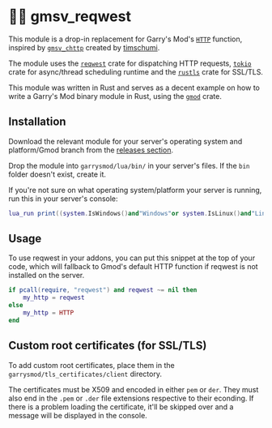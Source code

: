 # 🐱‍👤 gmsv_reqwest

This module is a drop-in replacement for Garry's Mod's [`HTTP`](https://wiki.facepunch.com/gmod/Global.HTTP) function, inspired by [`gmsv_chttp`](https://github.com/timschumi/gmod-chttp) created by [timschumi](https://github.com/timschumi).

The module uses the [`reqwest`](https://docs.rs/reqwest/*/reqwest/) crate for dispatching HTTP requests, [`tokio`](https://tokio.rs/) crate for async/thread scheduling runtime and the [`rustls`](https://github.com/ctz/rustls) crate for SSL/TLS.

This module was written in Rust and serves as a decent example on how to write a Garry's Mod binary module in Rust, using the [`gmod`](https://github.com/WilliamVenner/gmod-rs) crate.

## Installation

Download the relevant module for your server's operating system and platform/Gmod branch from the [releases section](https://github.com/WilliamVenner/gmsv_reqwest/releases).

Drop the module into `garrysmod/lua/bin/` in your server's files. If the `bin` folder doesn't exist, create it.

If you're not sure on what operating system/platform your server is running, run this in your server's console:

```lua
lua_run print((system.IsWindows()and"Windows"or system.IsLinux()and"Linux"or"Unsupported").." "..(jit.arch=="x64"and"x86-64"or"x86"))
```

## Usage

To use reqwest in your addons, you can put this snippet at the top of your code, which will fallback to Gmod's default HTTP function if reqwest is not installed on the server.

```lua
if pcall(require, "reqwest") and reqwest ~= nil then
    my_http = reqwest
else
    my_http = HTTP
end
```

## Custom root certificates (for SSL/TLS)

To add custom root certificates, place them in the `garrysmod/tls_certificates/client` directory.

The certificates must be X509 and encoded in either `pem` or `der`. They must also end in the `.pem` or `.der` file extensions respective to their econding. If there is a problem loading the certificate, it'll be skipped over and a message will be displayed in the console.